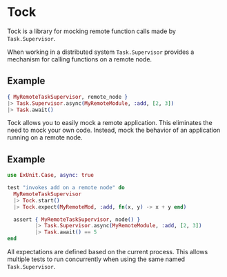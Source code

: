 # Tock

Tock is a library for mocking remote function calls made by `Task.Supervisor`.

When working in a distributed system `Task.Supervisor` provides a mechanism
for calling functions on a remote node.

## Example

```elixir
{ MyRemoteTaskSupervisor, remote_node }
|> Task.Supervisor.async(MyRemoteModule, :add, [2, 3])
|> Task.await()
```

Tock allows you to easily mock a remote application. This eliminates the need to
mock your own code. Instead, mock the behavior of an application running on a
remote node.

## Example

```elixir
use ExUnit.Case, async: true

test "invokes add on a remote node" do
  MyRemoteTaskSupervisor
  |> Tock.start()
  |> Tock.expect(MyRemoteMod, :add, fn(x, y) -> x + y end)

  assert { MyRemoteTaskSupervisor, node() }
         |> Task.Supervisor.async(MyRemoteModule, :add, [2, 3])
         |> Task.await() == 5
end
```

All expectations are defined based on the current process. This allows
multiple tests to run concurrently when using the same named
`Task.Supervisor`.
